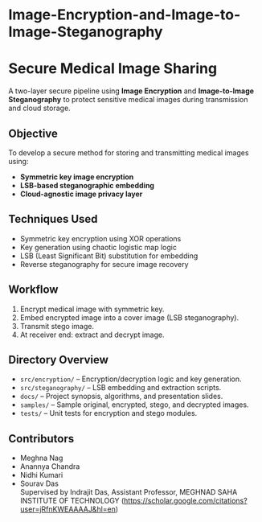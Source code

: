 # Image-Encryption-and-Image-to-Image-Steganography

# Secure Medical Image Sharing
A two-layer secure pipeline using **Image Encryption** and **Image-to-Image Steganography** to protect sensitive medical images during transmission and cloud storage.

## Objective
To develop a secure method for storing and transmitting medical images using:
- **Symmetric key image encryption**
- **LSB-based steganographic embedding**
- **Cloud-agnostic image privacy layer**

## Techniques Used
- Symmetric key encryption using XOR operations
- Key generation using chaotic logistic map logic
- LSB (Least Significant Bit) substitution for embedding
- Reverse steganography for secure image recovery

## Workflow
1. Encrypt medical image with symmetric key.
2. Embed encrypted image into a cover image (LSB steganography).
3. Transmit stego image.
4. At receiver end: extract and decrypt image.

## Directory Overview
- `src/encryption/` – Encryption/decryption logic and key generation.
- `src/steganography/` – LSB embedding and extraction scripts.
- `docs/` – Project synopsis, algorithms, and presentation slides.
- `samples/` – Sample original, encrypted, stego, and decrypted images.
- `tests/` – Unit tests for encryption and stego modules.

## Contributors
- Meghna Nag  
- Anannya Chandra  
- Nidhi Kumari  
- Sourav Das  
Supervised by Indrajit Das, Assistant Professor, MEGHNAD SAHA INSTITUTE OF TECHNOLOGY (https://scholar.google.com/citations?user=jRfnKWEAAAAJ&hl=en)

